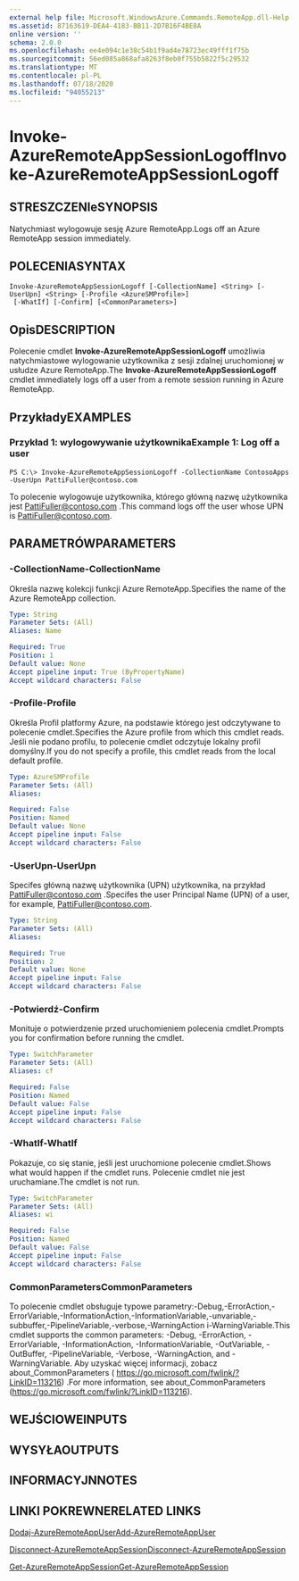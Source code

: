 ```yaml
---
external help file: Microsoft.WindowsAzure.Commands.RemoteApp.dll-Help.xml
ms.assetid: 87163619-DEA4-4183-BB11-2D7B16F4BE8A
online version: ''
schema: 2.0.0
ms.openlocfilehash: ee4e094c1e38c54b1f9ad4e78723ec49fff1f75b
ms.sourcegitcommit: 56ed085a868afa8263f8eb0f755b5822f5c29532
ms.translationtype: MT
ms.contentlocale: pl-PL
ms.lasthandoff: 07/18/2020
ms.locfileid: "94055213"
---
```

# <span data-ttu-id="d39da-101">Invoke-AzureRemoteAppSessionLogoff</span><span class="sxs-lookup"><span data-stu-id="d39da-101">Invoke-AzureRemoteAppSessionLogoff</span></span>

## <span data-ttu-id="d39da-102">STRESZCZENIe</span><span class="sxs-lookup"><span data-stu-id="d39da-102">SYNOPSIS</span></span>
<span data-ttu-id="d39da-103">Natychmiast wylogowuje sesję Azure RemoteApp.</span><span class="sxs-lookup"><span data-stu-id="d39da-103">Logs off an Azure RemoteApp session immediately.</span></span>

## <span data-ttu-id="d39da-104">POLECENIA</span><span class="sxs-lookup"><span data-stu-id="d39da-104">SYNTAX</span></span>

```
Invoke-AzureRemoteAppSessionLogoff [-CollectionName] <String> [-UserUpn] <String> [-Profile <AzureSMProfile>]
 [-WhatIf] [-Confirm] [<CommonParameters>]
```

## <span data-ttu-id="d39da-105">Opis</span><span class="sxs-lookup"><span data-stu-id="d39da-105">DESCRIPTION</span></span>
<span data-ttu-id="d39da-106">Polecenie cmdlet **Invoke-AzureRemoteAppSessionLogoff** umożliwia natychmiastowe wylogowanie użytkownika z sesji zdalnej uruchomionej w usłudze Azure RemoteApp.</span><span class="sxs-lookup"><span data-stu-id="d39da-106">The **Invoke-AzureRemoteAppSessionLogoff** cmdlet immediately logs off a user from a remote session running in Azure RemoteApp.</span></span>

## <span data-ttu-id="d39da-107">Przykłady</span><span class="sxs-lookup"><span data-stu-id="d39da-107">EXAMPLES</span></span>

### <span data-ttu-id="d39da-108">Przykład 1: wylogowywanie użytkownika</span><span class="sxs-lookup"><span data-stu-id="d39da-108">Example 1: Log off a user</span></span>
```
PS C:\> Invoke-AzureRemoteAppSessionLogoff -CollectionName ContosoApps -UserUpn PattiFuller@contoso.com
```

<span data-ttu-id="d39da-109">To polecenie wylogowuje użytkownika, którego główną nazwę użytkownika jest PattiFuller@contoso.com .</span><span class="sxs-lookup"><span data-stu-id="d39da-109">This command logs off the user whose UPN is PattiFuller@contoso.com.</span></span>

## <span data-ttu-id="d39da-110">PARAMETRÓW</span><span class="sxs-lookup"><span data-stu-id="d39da-110">PARAMETERS</span></span>

### <span data-ttu-id="d39da-111">-CollectionName</span><span class="sxs-lookup"><span data-stu-id="d39da-111">-CollectionName</span></span>
<span data-ttu-id="d39da-112">Określa nazwę kolekcji funkcji Azure RemoteApp.</span><span class="sxs-lookup"><span data-stu-id="d39da-112">Specifies the name of the Azure RemoteApp collection.</span></span>

```yaml
Type: String
Parameter Sets: (All)
Aliases: Name

Required: True
Position: 1
Default value: None
Accept pipeline input: True (ByPropertyName)
Accept wildcard characters: False
```

### <span data-ttu-id="d39da-113">-Profile</span><span class="sxs-lookup"><span data-stu-id="d39da-113">-Profile</span></span>
<span data-ttu-id="d39da-114">Określa Profil platformy Azure, na podstawie którego jest odczytywane to polecenie cmdlet.</span><span class="sxs-lookup"><span data-stu-id="d39da-114">Specifies the Azure profile from which this cmdlet reads.</span></span>
<span data-ttu-id="d39da-115">Jeśli nie podano profilu, to polecenie cmdlet odczytuje lokalny profil domyślny.</span><span class="sxs-lookup"><span data-stu-id="d39da-115">If you do not specify a profile, this cmdlet reads from the local default profile.</span></span>

```yaml
Type: AzureSMProfile
Parameter Sets: (All)
Aliases: 

Required: False
Position: Named
Default value: None
Accept pipeline input: False
Accept wildcard characters: False
```

### <span data-ttu-id="d39da-116">-UserUpn</span><span class="sxs-lookup"><span data-stu-id="d39da-116">-UserUpn</span></span>
<span data-ttu-id="d39da-117">Specifes główną nazwę użytkownika (UPN) użytkownika, na przykład PattiFuller@contoso.com .</span><span class="sxs-lookup"><span data-stu-id="d39da-117">Specifes the user Principal Name (UPN) of a user, for example, PattiFuller@contoso.com.</span></span>

```yaml
Type: String
Parameter Sets: (All)
Aliases: 

Required: True
Position: 2
Default value: None
Accept pipeline input: False
Accept wildcard characters: False
```

### <span data-ttu-id="d39da-118">-Potwierdź</span><span class="sxs-lookup"><span data-stu-id="d39da-118">-Confirm</span></span>
<span data-ttu-id="d39da-119">Monituje o potwierdzenie przed uruchomieniem polecenia cmdlet.</span><span class="sxs-lookup"><span data-stu-id="d39da-119">Prompts you for confirmation before running the cmdlet.</span></span>

```yaml
Type: SwitchParameter
Parameter Sets: (All)
Aliases: cf

Required: False
Position: Named
Default value: False
Accept pipeline input: False
Accept wildcard characters: False
```

### <span data-ttu-id="d39da-120">-WhatIf</span><span class="sxs-lookup"><span data-stu-id="d39da-120">-WhatIf</span></span>
<span data-ttu-id="d39da-121">Pokazuje, co się stanie, jeśli jest uruchomione polecenie cmdlet.</span><span class="sxs-lookup"><span data-stu-id="d39da-121">Shows what would happen if the cmdlet runs.</span></span>
<span data-ttu-id="d39da-122">Polecenie cmdlet nie jest uruchamiane.</span><span class="sxs-lookup"><span data-stu-id="d39da-122">The cmdlet is not run.</span></span>

```yaml
Type: SwitchParameter
Parameter Sets: (All)
Aliases: wi

Required: False
Position: Named
Default value: False
Accept pipeline input: False
Accept wildcard characters: False
```

### <span data-ttu-id="d39da-123">CommonParameters</span><span class="sxs-lookup"><span data-stu-id="d39da-123">CommonParameters</span></span>
<span data-ttu-id="d39da-124">To polecenie cmdlet obsługuje typowe parametry:-Debug,-ErrorAction,-ErrorVariable,-InformationAction,-InformationVariable,-unvariable,-subbuffer,-PipelineVariable,-verbose,-WarningAction i-WarningVariable.</span><span class="sxs-lookup"><span data-stu-id="d39da-124">This cmdlet supports the common parameters: -Debug, -ErrorAction, -ErrorVariable, -InformationAction, -InformationVariable, -OutVariable, -OutBuffer, -PipelineVariable, -Verbose, -WarningAction, and -WarningVariable.</span></span> <span data-ttu-id="d39da-125">Aby uzyskać więcej informacji, zobacz about_CommonParameters ( https://go.microsoft.com/fwlink/?LinkID=113216) .</span><span class="sxs-lookup"><span data-stu-id="d39da-125">For more information, see about_CommonParameters (https://go.microsoft.com/fwlink/?LinkID=113216).</span></span>

## <span data-ttu-id="d39da-126">WEJŚCIOWE</span><span class="sxs-lookup"><span data-stu-id="d39da-126">INPUTS</span></span>

## <span data-ttu-id="d39da-127">WYSYŁA</span><span class="sxs-lookup"><span data-stu-id="d39da-127">OUTPUTS</span></span>

## <span data-ttu-id="d39da-128">INFORMACYJN</span><span class="sxs-lookup"><span data-stu-id="d39da-128">NOTES</span></span>

## <span data-ttu-id="d39da-129">LINKI POKREWNE</span><span class="sxs-lookup"><span data-stu-id="d39da-129">RELATED LINKS</span></span>

[<span data-ttu-id="d39da-130">Dodaj-AzureRemoteAppUser</span><span class="sxs-lookup"><span data-stu-id="d39da-130">Add-AzureRemoteAppUser</span></span>](./Add-AzureRemoteAppUser.md)

[<span data-ttu-id="d39da-131">Disconnect-AzureRemoteAppSession</span><span class="sxs-lookup"><span data-stu-id="d39da-131">Disconnect-AzureRemoteAppSession</span></span>](./Disconnect-AzureRemoteAppSession.md)

[<span data-ttu-id="d39da-132">Get-AzureRemoteAppSession</span><span class="sxs-lookup"><span data-stu-id="d39da-132">Get-AzureRemoteAppSession</span></span>](./Get-AzureRemoteAppSession.md)


